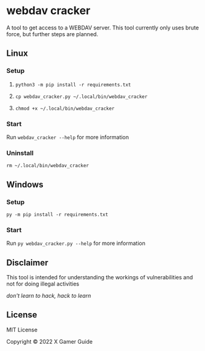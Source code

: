 # webdav cracker

A tool to get access to a WEBDAV server. This tool currently only uses brute force, but further steps are planned.

## Linux

### Setup

1. `python3 -m pip install -r requirements.txt`

2. `cp webdav_cracker.py ~/.local/bin/webdav_cracker`

3. `chmod +x ~/.local/bin/webdav_cracker`

### Start

Run `webdav_cracker --help` for more information

### Uninstall

`rm ~/.local/bin/webdav_cracker`

## Windows

### Setup

`py -m pip install -r requirements.txt`

### Start

Run `py webdav_cracker.py --help` for more information

## Disclaimer

This tool is intended for understanding the workings of vulnerabilities and not for doing illegal activities

*don't learn to hack, hack to learn*

## License

MIT License

Copyright © 2022 X Gamer Guide
